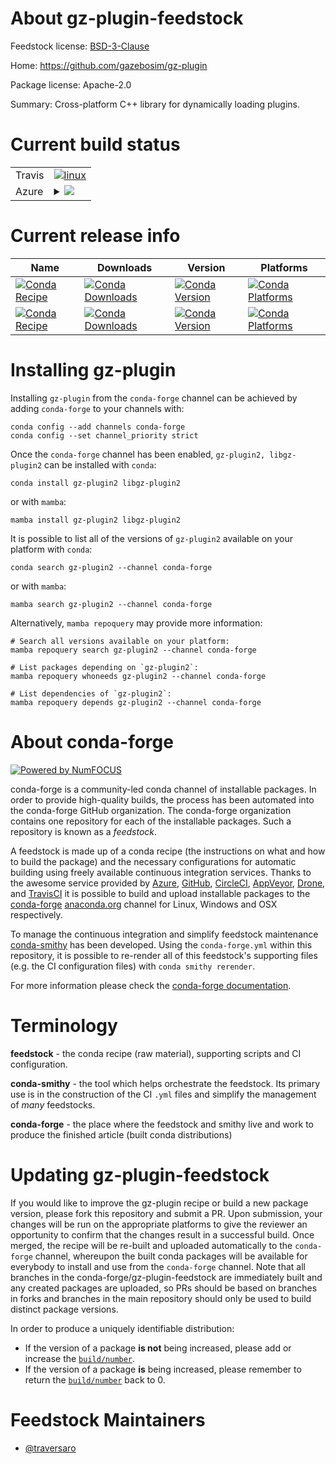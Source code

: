 About gz-plugin-feedstock
=========================

Feedstock license: [BSD-3-Clause](https://github.com/conda-forge/gz-plugin-feedstock/blob/main/LICENSE.txt)

Home: https://github.com/gazebosim/gz-plugin

Package license: Apache-2.0

Summary: Cross-platform C++ library for dynamically loading plugins.

Current build status
====================


<table><tr>
    <td>Travis</td>
    <td>
      <a href="https://app.travis-ci.com/conda-forge/gz-plugin-feedstock">
        <img alt="linux" src="https://img.shields.io/travis/com/conda-forge/gz-plugin-feedstock/main.svg?label=Linux">
      </a>
    </td>
  </tr>
    
  <tr>
    <td>Azure</td>
    <td>
      <details>
        <summary>
          <a href="https://dev.azure.com/conda-forge/feedstock-builds/_build/latest?definitionId=17601&branchName=main">
            <img src="https://dev.azure.com/conda-forge/feedstock-builds/_apis/build/status/gz-plugin-feedstock?branchName=main">
          </a>
        </summary>
        <table>
          <thead><tr><th>Variant</th><th>Status</th></tr></thead>
          <tbody><tr>
              <td>linux_64</td>
              <td>
                <a href="https://dev.azure.com/conda-forge/feedstock-builds/_build/latest?definitionId=17601&branchName=main">
                  <img src="https://dev.azure.com/conda-forge/feedstock-builds/_apis/build/status/gz-plugin-feedstock?branchName=main&jobName=linux&configuration=linux%20linux_64_" alt="variant">
                </a>
              </td>
            </tr><tr>
              <td>linux_aarch64</td>
              <td>
                <a href="https://dev.azure.com/conda-forge/feedstock-builds/_build/latest?definitionId=17601&branchName=main">
                  <img src="https://dev.azure.com/conda-forge/feedstock-builds/_apis/build/status/gz-plugin-feedstock?branchName=main&jobName=linux&configuration=linux%20linux_aarch64_" alt="variant">
                </a>
              </td>
            </tr><tr>
              <td>linux_ppc64le</td>
              <td>
                <a href="https://dev.azure.com/conda-forge/feedstock-builds/_build/latest?definitionId=17601&branchName=main">
                  <img src="https://dev.azure.com/conda-forge/feedstock-builds/_apis/build/status/gz-plugin-feedstock?branchName=main&jobName=linux&configuration=linux%20linux_ppc64le_" alt="variant">
                </a>
              </td>
            </tr><tr>
              <td>osx_64</td>
              <td>
                <a href="https://dev.azure.com/conda-forge/feedstock-builds/_build/latest?definitionId=17601&branchName=main">
                  <img src="https://dev.azure.com/conda-forge/feedstock-builds/_apis/build/status/gz-plugin-feedstock?branchName=main&jobName=osx&configuration=osx%20osx_64_" alt="variant">
                </a>
              </td>
            </tr><tr>
              <td>osx_arm64</td>
              <td>
                <a href="https://dev.azure.com/conda-forge/feedstock-builds/_build/latest?definitionId=17601&branchName=main">
                  <img src="https://dev.azure.com/conda-forge/feedstock-builds/_apis/build/status/gz-plugin-feedstock?branchName=main&jobName=osx&configuration=osx%20osx_arm64_" alt="variant">
                </a>
              </td>
            </tr><tr>
              <td>win_64</td>
              <td>
                <a href="https://dev.azure.com/conda-forge/feedstock-builds/_build/latest?definitionId=17601&branchName=main">
                  <img src="https://dev.azure.com/conda-forge/feedstock-builds/_apis/build/status/gz-plugin-feedstock?branchName=main&jobName=win&configuration=win%20win_64_" alt="variant">
                </a>
              </td>
            </tr>
          </tbody>
        </table>
      </details>
    </td>
  </tr>
</table>

Current release info
====================

| Name | Downloads | Version | Platforms |
| --- | --- | --- | --- |
| [![Conda Recipe](https://img.shields.io/badge/recipe-gz--plugin2-green.svg)](https://anaconda.org/conda-forge/gz-plugin2) | [![Conda Downloads](https://img.shields.io/conda/dn/conda-forge/gz-plugin2.svg)](https://anaconda.org/conda-forge/gz-plugin2) | [![Conda Version](https://img.shields.io/conda/vn/conda-forge/gz-plugin2.svg)](https://anaconda.org/conda-forge/gz-plugin2) | [![Conda Platforms](https://img.shields.io/conda/pn/conda-forge/gz-plugin2.svg)](https://anaconda.org/conda-forge/gz-plugin2) |
| [![Conda Recipe](https://img.shields.io/badge/recipe-libgz--plugin2-green.svg)](https://anaconda.org/conda-forge/libgz-plugin2) | [![Conda Downloads](https://img.shields.io/conda/dn/conda-forge/libgz-plugin2.svg)](https://anaconda.org/conda-forge/libgz-plugin2) | [![Conda Version](https://img.shields.io/conda/vn/conda-forge/libgz-plugin2.svg)](https://anaconda.org/conda-forge/libgz-plugin2) | [![Conda Platforms](https://img.shields.io/conda/pn/conda-forge/libgz-plugin2.svg)](https://anaconda.org/conda-forge/libgz-plugin2) |

Installing gz-plugin
====================

Installing `gz-plugin` from the `conda-forge` channel can be achieved by adding `conda-forge` to your channels with:

```
conda config --add channels conda-forge
conda config --set channel_priority strict
```

Once the `conda-forge` channel has been enabled, `gz-plugin2, libgz-plugin2` can be installed with `conda`:

```
conda install gz-plugin2 libgz-plugin2
```

or with `mamba`:

```
mamba install gz-plugin2 libgz-plugin2
```

It is possible to list all of the versions of `gz-plugin2` available on your platform with `conda`:

```
conda search gz-plugin2 --channel conda-forge
```

or with `mamba`:

```
mamba search gz-plugin2 --channel conda-forge
```

Alternatively, `mamba repoquery` may provide more information:

```
# Search all versions available on your platform:
mamba repoquery search gz-plugin2 --channel conda-forge

# List packages depending on `gz-plugin2`:
mamba repoquery whoneeds gz-plugin2 --channel conda-forge

# List dependencies of `gz-plugin2`:
mamba repoquery depends gz-plugin2 --channel conda-forge
```


About conda-forge
=================

[![Powered by
NumFOCUS](https://img.shields.io/badge/powered%20by-NumFOCUS-orange.svg?style=flat&colorA=E1523D&colorB=007D8A)](https://numfocus.org)

conda-forge is a community-led conda channel of installable packages.
In order to provide high-quality builds, the process has been automated into the
conda-forge GitHub organization. The conda-forge organization contains one repository
for each of the installable packages. Such a repository is known as a *feedstock*.

A feedstock is made up of a conda recipe (the instructions on what and how to build
the package) and the necessary configurations for automatic building using freely
available continuous integration services. Thanks to the awesome service provided by
[Azure](https://azure.microsoft.com/en-us/services/devops/), [GitHub](https://github.com/),
[CircleCI](https://circleci.com/), [AppVeyor](https://www.appveyor.com/),
[Drone](https://cloud.drone.io/welcome), and [TravisCI](https://travis-ci.com/)
it is possible to build and upload installable packages to the
[conda-forge](https://anaconda.org/conda-forge) [anaconda.org](https://anaconda.org/)
channel for Linux, Windows and OSX respectively.

To manage the continuous integration and simplify feedstock maintenance
[conda-smithy](https://github.com/conda-forge/conda-smithy) has been developed.
Using the ``conda-forge.yml`` within this repository, it is possible to re-render all of
this feedstock's supporting files (e.g. the CI configuration files) with ``conda smithy rerender``.

For more information please check the [conda-forge documentation](https://conda-forge.org/docs/).

Terminology
===========

**feedstock** - the conda recipe (raw material), supporting scripts and CI configuration.

**conda-smithy** - the tool which helps orchestrate the feedstock.
                   Its primary use is in the construction of the CI ``.yml`` files
                   and simplify the management of *many* feedstocks.

**conda-forge** - the place where the feedstock and smithy live and work to
                  produce the finished article (built conda distributions)


Updating gz-plugin-feedstock
============================

If you would like to improve the gz-plugin recipe or build a new
package version, please fork this repository and submit a PR. Upon submission,
your changes will be run on the appropriate platforms to give the reviewer an
opportunity to confirm that the changes result in a successful build. Once
merged, the recipe will be re-built and uploaded automatically to the
`conda-forge` channel, whereupon the built conda packages will be available for
everybody to install and use from the `conda-forge` channel.
Note that all branches in the conda-forge/gz-plugin-feedstock are
immediately built and any created packages are uploaded, so PRs should be based
on branches in forks and branches in the main repository should only be used to
build distinct package versions.

In order to produce a uniquely identifiable distribution:
 * If the version of a package **is not** being increased, please add or increase
   the [``build/number``](https://docs.conda.io/projects/conda-build/en/latest/resources/define-metadata.html#build-number-and-string).
 * If the version of a package **is** being increased, please remember to return
   the [``build/number``](https://docs.conda.io/projects/conda-build/en/latest/resources/define-metadata.html#build-number-and-string)
   back to 0.

Feedstock Maintainers
=====================

* [@traversaro](https://github.com/traversaro/)


